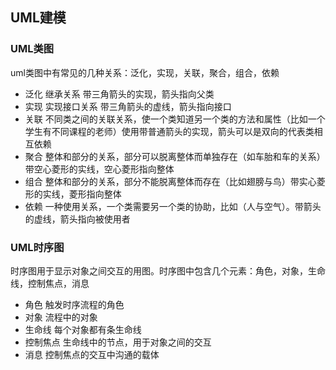 ## UML建模
### UML类图
uml类图中有常见的几种关系：泛化，实现，关联，聚合，组合，依赖   
- 泛化 继承关系 带三角箭头的实现，箭头指向父类
- 实现 实现接口关系 带三角箭头的虚线，箭头指向接口
- 关联 不同类之间的关联关系，使一个类知道另一个类的方法和属性（比如一个学生有不同课程的老师）使用带普通箭头的实现，箭头可以是双向的代表类相互依赖
- 聚合 整体和部分的关系，部分可以脱离整体而单独存在（如车胎和车的关系） 带空心菱形的实线，空心菱形指向整体
- 组合 整体和部分的关系，部分不能脱离整体而存在（比如翅膀与鸟）带实心菱形的实线，菱形指向整体
- 依赖 一种使用关系，一个类需要另一个类的协助，比如（人与空气）。带箭头的虚线，箭头指向被使用者

### UML时序图   
时序图用于显示对象之间交互的用图。时序图中包含几个元素：角色，对象，生命线，控制焦点，消息   
- 角色 触发时序流程的角色
- 对象 流程中的对象
- 生命线 每个对象都有条生命线
- 控制焦点 生命线中的节点，用于对象之间的交互
- 消息 控制焦点的交互中沟通的载体


